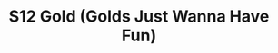 ---
title: S12 Gold (Golds Just Wanna Have Fun)
permalink: "/teams/s12-gold"
members:
- Clay Arnold - Captain
- Meredith Bell - Quarterback
- Ryan Boyle
- Rachel Browning
- Andrew Carr
- Jason Clevenger
- Paul Guequierre
- Joe Heron
- G. Derrick Hodge
- Binh Ly
- Craig Neiswanger
- Nick Spezia
- Chris Whitlow
- AJ Anderson (Supplemental)
teamid: 4172
name: S12 Gold
color: Golds Just Wanna Have Fun
division: ''
---